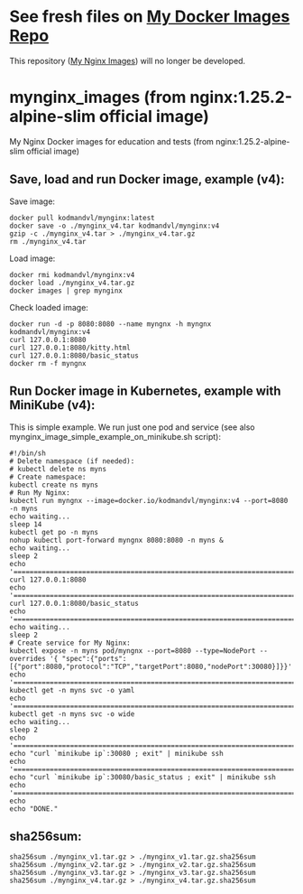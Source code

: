 # See fresh files on [My Docker Images Repo](https://github.com/kodmandvl/my_docker_images)

This repository ([My Nginx Images](https://github.com/kodmandvl/mynginx_images)) will no longer be developed. 

# mynginx_images (from nginx:1.25.2-alpine-slim official image) 

My Nginx Docker images for education and tests (from nginx:1.25.2-alpine-slim official image) 

## Save, load and run Docker image, example (v4): 

Save image: 

```
docker pull kodmandvl/mynginx:latest
docker save -o ./mynginx_v4.tar kodmandvl/mynginx:v4
gzip -c ./mynginx_v4.tar > ./mynginx_v4.tar.gz
rm ./mynginx_v4.tar
```

Load image: 

```
docker rmi kodmandvl/mynginx:v4
docker load ./mynginx_v4.tar.gz
docker images | grep mynginx
```

Check loaded image: 

```
docker run -d -p 8080:8080 --name myngnx -h myngnx kodmandvl/mynginx:v4
curl 127.0.0.1:8080
curl 127.0.0.1:8080/kitty.html
curl 127.0.0.1:8080/basic_status
docker rm -f myngnx 
```

## Run Docker image in Kubernetes, example with MiniKube (v4): 

This is simple example. We run just one pod and service (see also mynginx_image_simple_example_on_minikube.sh script): 

```
#!/bin/sh
# Delete namespace (if needed):
# kubectl delete ns myns
# Create namespace:
kubectl create ns myns
# Run My Nginx:
kubectl run myngnx --image=docker.io/kodmandvl/mynginx:v4 --port=8080 -n myns
echo waiting...
sleep 14
kubectl get po -n myns
nohup kubectl port-forward myngnx 8080:8080 -n myns &
echo waiting...
sleep 2
echo '===================================================================================================='
curl 127.0.0.1:8080
echo '===================================================================================================='
curl 127.0.0.1:8080/basic_status
echo '===================================================================================================='
echo waiting...
sleep 2
# Create service for My Nginx:
kubectl expose -n myns pod/myngnx --port=8080 --type=NodePort --overrides '{ "spec":{"ports": 
[{"port":8080,"protocol":"TCP","targetPort":8080,"nodePort":30080}]}}'
echo '===================================================================================================='
kubectl get -n myns svc -o yaml
echo '===================================================================================================='
kubectl get -n myns svc -o wide
echo waiting...
sleep 2
echo '===================================================================================================='
echo "curl `minikube ip`:30080 ; exit" | minikube ssh
echo '===================================================================================================='
echo "curl `minikube ip`:30080/basic_status ; exit" | minikube ssh
echo '===================================================================================================='
echo
echo "DONE."
```

## sha256sum: 

```
sha256sum ./mynginx_v1.tar.gz > ./mynginx_v1.tar.gz.sha256sum
sha256sum ./mynginx_v2.tar.gz > ./mynginx_v2.tar.gz.sha256sum
sha256sum ./mynginx_v3.tar.gz > ./mynginx_v3.tar.gz.sha256sum
sha256sum ./mynginx_v4.tar.gz > ./mynginx_v4.tar.gz.sha256sum
```
